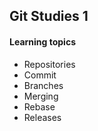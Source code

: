 ## Git Studies 1

#### Learning topics
- Repositories
- Commit
- Branches
- Merging
- Rebase
- Releases
